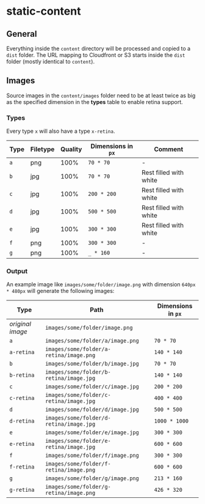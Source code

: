 static-content
==============

## General

Everything inside the `content` directory will be processed and copied to a `dist` folder. The URL mapping to Cloudfront or S3 starts inside the `dist` folder (mostly identical to `content`).

## Images

Source images in the `content/images` folder need to be at least twice as big as the specified dimension in the **types** table to enable retina support.

### Types

Every type `x` will also have a type `x-retina`.

Type | Filetype | Quality |  Dimensions in `px` | Comment
--- | --- | --- | --- | ---
`a` | png | 100% | `70 * 70` | -
`b` | jpg | 100% | `70 * 70 ` | Rest filled with white
`c` | jpg | 100% | `200 * 200 ` | Rest filled with white
`d` | jpg | 100% | `500 * 500` | Rest filled with white
`e` | jpg | 100% | `300 * 300` | Rest filled with white
`f` | png | 100% | `300 * 300` | -
`g` | png | 100% | `_ * 160` | -

### Output

An example image like `images/some/folder/image.png` with dimension `640px * 480px` will generate the following images:

Type | Path | Dimensions in `px`
--- | --- | ---
*original image* | `images/some/folder/image.png`
`a` | `images/some/folder/a/image.png` | `70 * 70`
`a-retina` | `images/some/folder/a-retina/image.png` | `140 * 140`
`b` | `images/some/folder/b/image.jpg` | `70 * 70`
`b-retina` | `images/some/folder/b-retina/image.jpg` | `140 * 140`
`c` | `images/some/folder/c/image.jpg` | `200 * 200`
`c-retina` | `images/some/folder/c-retina/image.jpg` | `400 * 400`
`d` | `images/some/folder/d/image.jpg` | `500 * 500`
`d-retina` | `images/some/folder/d-retina/image.jpg` | `1000 * 1000`
`e` | `images/some/folder/e/image.jpg` | `300 * 300`
`e-retina` | `images/some/folder/e-retina/image.jpg` | `600 * 600`
`f` | `images/some/folder/f/image.png` | `300 * 300`
`f-retina` | `images/some/folder/f-retina/image.png` | `600 * 600`
`g` | `images/some/folder/g/image.png` | `213 * 160`
`g-retina` | `images/some/folder/g-retina/image.png` | `426 * 320`

